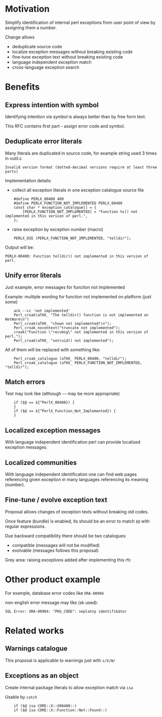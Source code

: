 
# Motivation

Simplify identification of internal perl exceptions from user point
of view by assigning them a number.

Change allows
- deduplicate source code
- localize exception messages without breaking existing code
- fine-tune exception text without breaking existing code
- language independent exception match
- cross-language exception search

# Benefits

## Express intention with symbol

Identifying intention via symbol is always better than by free form text.

This RFC contains first part - assign error code and symbol.

## Deduplicate error literals

Many literals are duplicated in source code, for example string used
3 times in vutil.c
```
Invalid version format (dotted-decimal versions require at least three parts)
```

Implementation details:
- collect all exception literals in one exception catalogue source file
```
	#define PERLX_00400 400
	#define PERLX_FUNCTION_NOT_IMPLEMENTED PERLX_00400
	const char * exception_catalogue[] = {
		[PERLX_FUNCTION_NOT_IMPLEMENTED] = "Function %s() not implemented in this version of perl.",
	};
```
- raise exception by exception number (macro)
```
	PERLX_DIE (PERLX_FUNCTION_NOT_IMPLEMENTED, "telldir");
```

Output will be:
```
PERLX-00400: Function telldir() not implemented in this version of perl.
```

## Unify error literals

Just example, error messages for function not implemented

Example: multiple wording for function not implemented on platform (just some)
```
	ack --cc 'not implemented'
	Perl_croak(aTHX_ "The telldir() function is not implemented on NetWare\n")
	Perl_croak(aTHX_ "chown not implemented!\n");
	Perl_croak_nocontext("truncate not implemented");
	croak("Function \"recvmsg\" not implemented in this version of perl.");
	Perl_croak(aTHX_ "setruid() not implemented");
```

All of them will be replaced with something like:
```
	Perl_croak_catalogue (aTHX_ PERLX_00400, "telldir");
	Perl_croak_catalogue (aTHX_ PERLX_FUNCTION_NOT_IMPLEMENTED, "telldir");
```

## Match errors

Test may look like (although `~~` may be more appropriate)
```
	if ($@ == ${^PerlX_00400}) {
	}
	if ($@ == ${^PerlX_Function_Not_Implemented}) {
	}
```

## Localized exception messages

With language independent identification perl can provide localized exception
messages.

## Localized communities

With language independent identification one can find web pages referencing
given exception in many languages referencing its meaning (number).

## Fine-tune / evolve exception text

Proposal allows changes of exception texts without breaking old codes.

Once feature (bundle) is enabled, its should be an error to match `$@`
with regular expressions.

Due backward compatibility there should be two catalogues:
- compatible (messages will not be modified)
- evolvable (messages follows this proposal)

Grey area: raising exceptions added after implementing this rfc

# Other product example

For example, database error codes like `ORA-00904`

non-english error message may like (sk used):
```
SQL Error: ORA-00904: "PKG_CODE": neplatný identifikátor
```

# Related works

## Warnings catalogue

This proposal is applicable to warnings just with `s/X/W/`

## Exceptions as an object

Create internal package literals to allow exception match via `isa`

Usable by `catch`

```
	if ($@ isa CORE::X::X00400::)
	if ($@ isa CORE::X::Function::Not::Found::)
```
